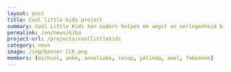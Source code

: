 ```yaml
---
layout: post
title: Cool little kids project
summary: Cool Little Kids kan ouders helpen om angst en verlegenheid bij hun kind te voorkomen en verminderen. Ouders met verlegen en/of angstige kinderen van 2-6 jaar kunnen nu meedoen aan ons project!
permalink: /en/news/kiba
project-url: /projects/coollittlekids
category: news
image: /img/banner CLK.png
members: [michiel, anke, annelieke, recep, yolinda, amal, fabienne]
---
```






